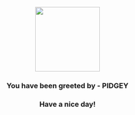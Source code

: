 <p align="center">
            <img src="https://raw.githubusercontent.com/PokeAPI/sprites/master/sprites/pokemon/16.png" width="150" height="150">
          </p>
          <h3 align="center">You have been greeted by - <b>PIDGEY</b></h3>
          <h3 align="center">Have a nice day!</h3>
